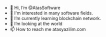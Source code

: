 - 👋 Hi, I’m @AtasSoftware
- 👀 I'm interested in many software fields.
- 🌱 I’m currently learning blockchain network.
- 💞️ I’m looking at the world
- 📫 How to reach me atasyazilim.com

<!---
AtasSoftware/AtasSoftware is a ✨ special ✨ repository because its `README.md` (this file) appears on your GitHub profile.
You can click the Preview link to take a look at your changes.
--->
